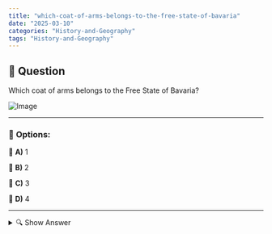 ```yaml
---
title: "which-coat-of-arms-belongs-to-the-free-state-of-bavaria"
date: "2025-03-10"
categories: "History-and-Geography"
tags: "History-and-Geography"
---
```


## 📌 **Question**

Which coat of arms belongs to the Free State of Bavaria?

![Image](https://www.einbuergerungstest-online.de/img/fragen/311.png)

---

### 📝 **Options:**

🔘 **A)** 1

🔘 **B)** 2

🔘 **C)** 3

🔘 **D)** 4

---

<details>
  <summary>🔍 Show Answer</summary>

  <p>
💡  <b>Correct Answer:</b>  b
  </p>
  <p>
    📖<b>Explanation:</b>
    The Free State of Bavaria is the largest state in Germany and is located in the southeast of the country. Its official coat of arms is an important symbol that reflects the historical and cultural identity of Bavaria. The coat of arms consists of characteristic colours and shapes that have specific meanings and are closely linked to Bavarian history. In the following question, you should choose the right coat of arms that represents the Free State of Bavaria.
  </p>
</details>
